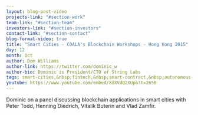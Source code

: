 ```yaml
---
layout: blog-post-video
projects-link: "#section-work"
team-link: "#section-team"
investors-link: "#section-investors"
contact-link: "#section-contact"
blog-format-video: true
title: "Smart Cities - COALA's Blockchain Workshops - Hong Kong 2015"
day: 12
month: Oct
author: Dom Williams
author-link: https://twitter.com/dominic_w
author-bio: Dominic is President/CTO of String Labs
tags: smart-cities,&nbsp;fintech,&nbsp;smart-contract,&nbsp;autonomous-finance
youtube: https://www.youtube.com/embed/XdXVdQ2XUpo?t=2650
---
```


Dominic on a panel discussing blockchain applications in smart cities with Peter Todd, Henning Diedrich, Vitalik Buterin and Vlad Zamfir. 